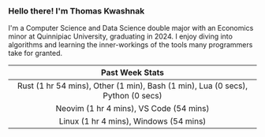 
### Hello there! I'm Thomas Kwashnak

I'm a Computer Science and Data Science double major with an Economics
minor at Quinnipiac University, graduating in 2024.
I enjoy diving into algorithms and learning the inner-workings of the tools
many programmers take for granted.

| Past Week Stats |
| :---: |
| Rust (1 hr 54 mins), Other (1 min), Bash (1 min), Lua (0 secs), Python (0 secs) |
| Neovim (1 hr 4 mins), VS Code (54 mins) |
| Linux (1 hr 4 mins), Windows (54 mins) |

